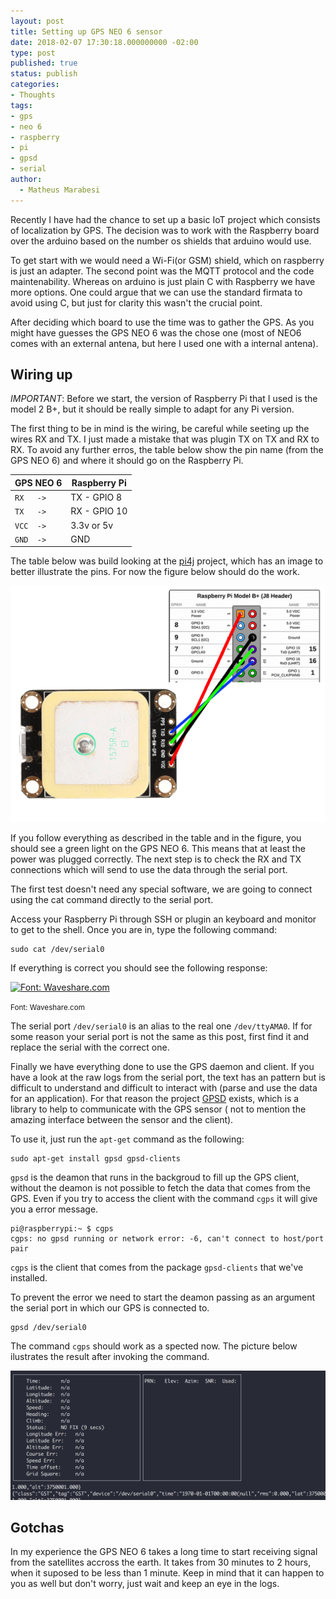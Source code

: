 ```yaml
---
layout: post
title: Setting up GPS NEO 6 sensor
date: 2018-02-07 17:30:18.000000000 -02:00
type: post
published: true
status: publish
categories:
- Thoughts
tags:
- gps
- neo 6
- raspberry
- pi
- gpsd
- serial
author:
  - Matheus Marabesi
---
```


Recently I have had the chance to set up a basic IoT project which consists of localization by GPS.
The decision was to work with the Raspberry board over the arduino based on the number os shields
that arduino would use.

To get start with we would need a Wi-Fi(or GSM) shield, which on raspberry is just an adapter. The
second point was the MQTT protocol and the code maintenability. Whereas on arduino is just plain C
with Raspberry we have more options. One could argue that we can use the standard firmata
to avoid using C, but just for clarity this wasn't the crucial point.

After deciding which board to use the time was to gather the GPS. As you might have guesses the GPS
NEO 6 was the chose one (most of NEO6 comes with an external antena, but here I used one
with a internal antena).

## Wiring up

*IMPORTANT*: Before we start, the version of Raspberry Pi that I used is the model 2 B+, but it should
be really simple to adapt for any Pi version.

The first thing to be in mind is the wiring, be careful while seeting up the wires RX and TX. I just made
a mistake that was plugin TX on TX and RX to RX. To avoid any further erros, the table below
show the pin name (from the GPS NEO 6) and where it should go on the Raspberry Pi.

|GPS NEO 6|Raspberry Pi|
|---------|------------|
| `RX   ->` | TX - GPIO 8 |
| `TX   ->` | RX - GPIO 10 |
| `VCC  ->` | 3.3v or 5v |
| `GND  ->` | GND |

The table below was build looking at the [pi4j](http://pi4j.com/pins/model-b-plus.html) project, which has an
image to better illustrate the pins. For now the figure below should do the work.

![GPS NEO 6 wires](/assets/setting-up-gps-neo6-sensor/wires.png)

If you follow everything as described in the table and in the figure, you should see a green light on
the GPS NEO 6. This means that at least the power was plugged correctly. The next step
is to check the RX and TX connections which will send to use the data through the serial port.

The first test doesn't need any special software, we are going to connect using the cat command
directly to the serial port.

Access your Raspberry Pi through SSH or plugin an keyboard and monitor to get to the shell. Once
you are in, type the following command:

```shell
sudo cat /dev/serial0
```

If everything is correct you should see the following response:

[![Font: Waveshare.com](https://www.waveshare.com/w/upload/b/bb/UART-GPS-NEO-6M-User-Manual-2.png)](https://www.waveshare.com/wiki/UART_GPS_NEO-6M)

<small>Font: Waveshare.com</small>

The serial port `/dev/serial0` is an alias to the real one `/dev/ttyAMA0`. If for some reason your serial
port is not the same as this post, first find it and replace the serial with the correct one.

Finally we have everything done to use the GPS daemon and client. If you have a look at the raw
logs from the serial port, the text has an pattern but is difficult to understand and difficult
to interact with (parse and use the data for an application). For that reason the project
[GPSD](http://www.catb.org/gpsd/) exists, which is a library to help to communicate with the GPS sensor (
not to mention the amazing interface between the sensor and the client).

To use it, just run the `apt-get` command as the following:

```
sudo apt-get install gpsd gpsd-clients
```

`gpsd` is the deamon that runs in the backgroud to fill up the GPS client, without the deamon
is not possible to fetch the data that comes from the GPS. Even if you try to access the client
with the command `cgps` it will give you a error message.

```shell
pi@raspberrypi:~ $ cgps
cgps: no gpsd running or network error: -6, can't connect to host/port pair
```

`cgps` is the client that comes from the package `gpsd-clients` that we've installed.

To prevent the error we need to start the deamon passing as an argument the serial
port in which our GPS is connected to.

```shell
gpsd /dev/serial0
```

The command `cgps` should work as a spected now. The picture below ilustrates the result
after invoking the command.

![cgps client response](/assets/setting-up-gps-neo6-sensor/cgps.png)

## Gotchas

In my experience the GPS NEO 6 takes a long time to start receiving signal from the satellites accross the earth.
It takes from 30 minutes to 2 hours, when it suposed to be less than 1 minute. Keep in mind that it can happen
to you as well but don't worry, just wait and keep an eye in the logs.
